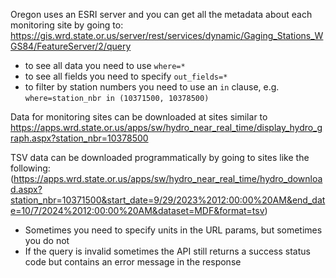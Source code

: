 Oregon uses an ESRI server and you can get all the metadata about each monitoring site by going to: https://gis.wrd.state.or.us/server/rest/services/dynamic/Gaging_Stations_WGS84/FeatureServer/2/query

- to see all data you need to use `where=*`
- to see all fields you need to specify `out_fields=*`
- to filter by station numbers you need to use an `in` clause, e.g. `where=station_nbr in (10371500, 10378500)`

Data for monitoring sites can be downloaded at sites similar to https://apps.wrd.state.or.us/apps/sw/hydro_near_real_time/display_hydro_graph.aspx?station_nbr=10378500

TSV data can be downloaded programmatically by going to sites like the following: (https://apps.wrd.state.or.us/apps/sw/hydro_near_real_time/hydro_download.aspx?station_nbr=10371500&start_date=9/29/2023%2012:00:00%20AM&end_date=10/7/2024%2012:00:00%20AM&dataset=MDF&format=tsv)

- Sometimes you need to specify units in the URL params, but sometimes you do not
- If the query is invalid sometimes the API still returns a success status code but contains an error message in the response
